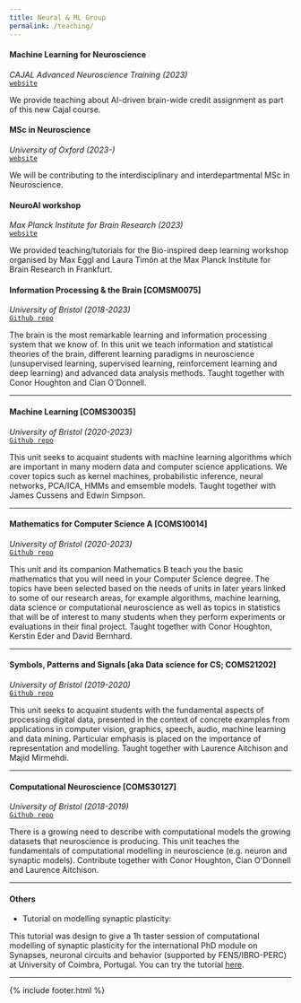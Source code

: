 ```yaml
---
title: Neural & ML Group
permalink: /teaching/
---
```



#### Machine Learning for Neuroscience
_CAJAL Advanced Neuroscience Training (2023)_<br>
[`website`](https://cajal-training.org/on-site/artificial-intelligence/#)

We provide teaching about AI-driven brain-wide credit assignment as part of this new Cajal course.

#### MSc in Neuroscience
_University of Oxford (2023-)_<br>
[`website`](https://www.neuroscience.ox.ac.uk/MSc-Neuroscience)

We will be contributing to the interdisciplinary and interdepartmental MSc in Neuroscience.

#### NeuroAI workshop
_Max Planck Institute for Brain Research (2023)_<br>
[`website`](/pubs/WorkshopFlyer.pdf)

We provided teaching/tutorials for the Bio-inspired deep learning workshop organised by Max Eggl and Laura Timón at the Max Planck Institute for Brain Research in Frankfurt.

#### Information Processing & the Brain [COMSM0075]
_University of Bristol (2018-2023)_<br>
[`Github repo`](https://comsm0075.github.io/)

The brain is the most remarkable learning and information processing system that we know of. In this unit we teach information and statistical theories of the brain, different learning paradigms in neuroscience (unsupervised learning, supervised learning, reinforcement learning and deep learning) and advanced data analysis methods. Taught together with Conor Houghton and Cian O'Donnell.

<hr>

#### Machine Learning [COMS30035]
_University of Bristol (2020-2023)_<br>
[`Github repo`](https://uob-coms30035.github.io)

​This unit seeks to acquaint students with machine learning algorithms which are important in many modern data and computer science applications. We cover topics such as kernel machines, probabilistic inference, neural networks, PCA/ICA, HMMs and emsemble models. Taught together with James Cussens and Edwin Simpson.

<hr>

#### Mathematics for Computer Science A [COMS10014]
_University of Bristol (2020-2023)_<br>
[`Github repo`](https://cs-uob.github.io/COMS10014/)

​This unit and its companion Mathematics B teach you the basic mathematics that you will need in your Computer Science degree. The topics have been selected based on the needs of units in later years linked to some of our research areas, for example algorithms, machine learning, data science or computational neuroscience as well as topics in statistics that will be of interest to many students when they perform experiments or evaluations in their final project. Taught together with Conor Houghton, Kerstin Eder and David Bernhard.

<hr>

#### Symbols, Patterns and Signals [aka Data science for CS; COMS21202]
_University of Bristol (2019-2020)_<br>
[`Github repo`](https://uob-coms21202.github.io/COMS21202.github.io/)

​This unit seeks to acquaint students with the fundamental aspects of processing digital data, presented in the context of concrete examples from applications in computer vision, graphics, speech, audio, machine learning and data mining. Particular emphasis is placed on the importance of representation and modelling. Taught together with Laurence Aitchison and Majid Mirmehdi.

<hr>

#### Computational Neuroscience [COMS30127]
_University of Bristol (2018-2019)_<br>
[`Github repo`](https://coms30127.github.io/)

There is a growing need to describe with computational models the growing datasets that neuroscience is producing. This unit teaches the fundamentals of computational modelling in neuroscience (e.g. neuron and synaptic models). Contribute together with Conor Houghton, Cian O'Donnell and Laurence Aitchison.

<hr>

#### Others

 - Tutorial on modelling synaptic plasticity:

This tutorial was design to give a 1h taster session of computational modelling of synaptic plasticity for the international PhD module on Synapses, neuronal circuits and behavior (supported by FENS/IBRO-PERC) at University of Coimbra, Portugal. You can try the tutorial [here](https://mybinder.org/v2/gh/ruipontecosta/courses/master).



<!--<center>
  <style>.embed-container { position: relative; margin-bottom: -50px; padding-bottom: 50%; height: 0; overflow: hidden; max-width: 75%; max-height: 85%;} .embed-container iframe, .embed-container object, .embed-container embed { position: absolute; top: 0; left: 0; width: 100%; height: 85%; }</style><div class='embed-container'><iframe src='https://www.youtube.com/embed/JB7jSFeVz1U' frameborder='0' allowfullscreen></iframe></div>
<iframe width="75%" height="315" src="https://www.youtube.com/embed/7SXjI7zrluA" frameborder="0" allow="autoplay; encrypted-media" allowfullscreen></iframe>
</center> -->



<hr>
{% include footer.html %}